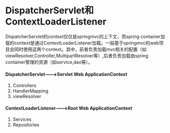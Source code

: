 # DispatcherServlet和ContextLoaderListener

DispatcherServlet的context仅仅是springmvc的上下文，而spring container加载的context是通过ContextLoaderListener加载。一般基于springmvc的web项目会同时使用这两个context。其中，前者负责加载mvc相关的配置（如viewResolver,Controller,MultipartResolver等）,后者负责加载由spring container管理的资源（如service,dao等）。

#### DispatcherServlet--->Servlet Web ApplicationContext
1. Controllers
2. HandlerMapping
3. viewResolver

#### ContextLoaderListener--->Root Web ApplicationContext
1. Services
2. Repositories

